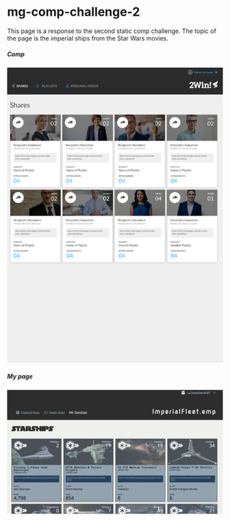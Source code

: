 # mg-comp-challenge-2
This page is a response to the second static comp challenge.  The topic of the page is the imperial ships from the Star Wars movies.

##### Comp
![Comp](https://raw.githubusercontent.com/mngatewood/mg-comp-challenge-2/master/images/comp.jpg)

##### My page
![My Page](https://raw.githubusercontent.com/mngatewood/mg-comp-challenge-2/master/images/myPage.png)


